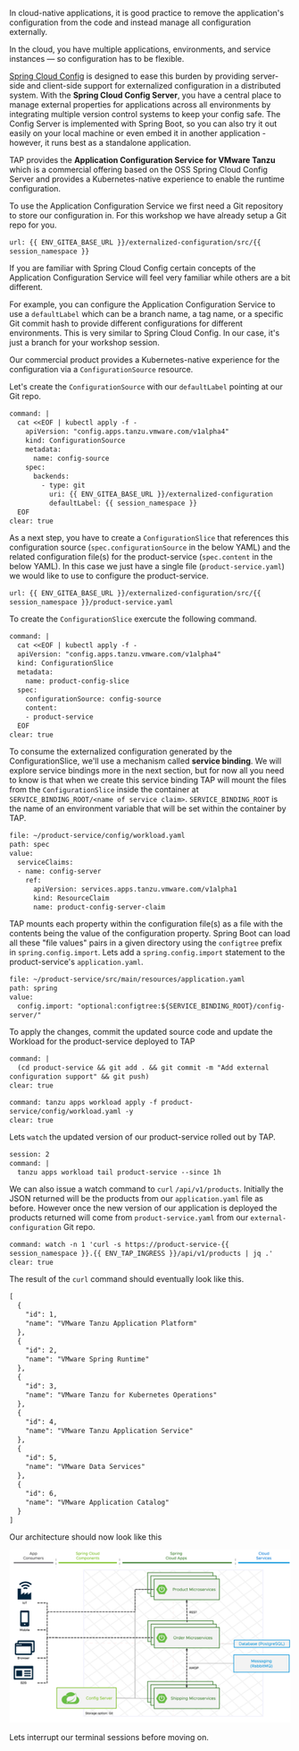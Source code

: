 In cloud-native applications, it is good practice to remove the application's configuration from the code and instead manage all configuration externally.

In the cloud, you have multiple applications, environments, and service instances — so configuration has to be flexible.

[Spring Cloud Config](https://docs.spring.io/spring-cloud-config/docs/current/reference/html/) is designed to ease this burden by providing server-side and client-side support for externalized configuration in a distributed system. 
With the **Spring Cloud Config Server**, you have a central place to manage external properties for applications across all environments by integrating multiple version control systems to keep your config safe.
The Config Server is implemented with Spring Boot, so you can also try it out easily on your local machine or even embed it in another application - however, it runs best as a standalone application.

TAP provides the **Application Configuration Service for VMware Tanzu** which is a commercial offering based on the OSS Spring Cloud Config Server and provides a Kubernetes-native experience to enable the runtime configuration.

To use the Application Configuration Service we first need a Git repository to store our configuration in.  For this workshop we have already setup a Git repo for you.

```dashboard:open-url
url: {{ ENV_GITEA_BASE_URL }}/externalized-configuration/src/{{ session_namespace }}
```

If you are familiar with Spring Cloud Config certain concepts of the Application Configuration Service will feel very familiar while others are a bit different.

For example, you can configure the Application Configuration Service to use a `defaultLabel` which can be a branch name, a tag name, or a specific Git commit hash to provide different configurations for different environments.  This is very similar to Spring Cloud Config.  In our case, it's just a branch for your workshop session.

Our commercial product provides a Kubernetes-native experience for the configuration via a `ConfigurationSource` resource.

Let's create the `ConfigurationSource` with our `defaultLabel` pointing at our Git repo.

```terminal:execute
command: |
  cat <<EOF | kubectl apply -f -
    apiVersion: "config.apps.tanzu.vmware.com/v1alpha4"
    kind: ConfigurationSource
    metadata:
      name: config-source
    spec:
      backends:
        - type: git
          uri: {{ ENV_GITEA_BASE_URL }}/externalized-configuration
          defaultLabel: {{ session_namespace }}
  EOF
clear: true
```

As a next step, you have to create a `ConfigurationSlice` that references this configuration source (`spec.configurationSource` in the below YAML) and the related configuration file(s) for the product-service (`spec.content` in the below YAML).
In this case we just have a single file (`product-service.yaml`) we would like to use to configure the product-service.

```dashboard:open-url
url: {{ ENV_GITEA_BASE_URL }}/externalized-configuration/src/{{ session_namespace }}/product-service.yaml
```

To create the `ConfigurationSlice` exercute the following command.

```terminal:execute
command: |
  cat <<EOF | kubectl apply -f -
  apiVersion: "config.apps.tanzu.vmware.com/v1alpha4"
  kind: ConfigurationSlice
  metadata:
    name: product-config-slice
  spec:
    configurationSource: config-source
    content:
    - product-service
  EOF
clear: true
```

To consume the externalized configuration generated by the ConfigurationSlice, we'll use a mechanism called **service binding**.  We will explore service bindings more in the next section, but for now all you need to know
is that when we create this service binding TAP will mount the files from the `ConfigurationSlice` inside the container at `SERVICE_BINDING_ROOT/<name of service claim>`.  `SERVICE_BINDING_ROOT` is the name of an environment
variable that will be set within the container by TAP.

```editor:insert-value-into-yaml
file: ~/product-service/config/workload.yaml
path: spec
value:
  serviceClaims:
  - name: config-server
    ref:
      apiVersion: services.apps.tanzu.vmware.com/v1alpha1
      kind: ResourceClaim
      name: product-config-server-claim
```

TAP mounts each property within the configuration file(s) as a file with the contents being 
the value of the configuration property.  Spring Boot can load all these "file values" pairs in a given directory using the `configtree` prefix in `spring.config.import`.  Lets add a `spring.config.import` statement to the product-service's
`application.yaml`.

```editor:insert-value-into-yaml
file: ~/product-service/src/main/resources/application.yaml
path: spring
value:
  config.import: "optional:configtree:${SERVICE_BINDING_ROOT}/config-server/"
```

To apply the changes, commit the updated source code and update the Workload for the product-service deployed to TAP
```terminal:execute
command: |
  (cd product-service && git add . && git commit -m "Add external configuration support" && git push)
clear: true
```
```terminal:execute
command: tanzu apps workload apply -f product-service/config/workload.yaml -y
clear: true
```
Lets `watch` the updated version of our product-service rolled out by TAP.

```terminal:execute
session: 2
command: |
  tanzu apps workload tail product-service --since 1h
```

We can also issue a watch command to `curl` `/api/v1/products`.  Initially the JSON returned will be the products from our `application.yaml` file as before.  However once the 
new version of our application is deployed the products returned will come from `product-service.yaml` from our `external-configuration` Git repo.
```terminal:execute
command: watch -n 1 'curl -s https://product-service-{{ session_namespace }}.{{ ENV_TAP_INGRESS }}/api/v1/products | jq .'
clear: true
```

The result of the `curl` command should eventually look like this.

```
[
  {
    "id": 1,
    "name": "VMware Tanzu Application Platform"
  },
  {
    "id": 2,
    "name": "VMware Spring Runtime"
  },
  {
    "id": 3,
    "name": "VMware Tanzu for Kubernetes Operations"
  },
  {
    "id": 4,
    "name": "VMware Tanzu Application Service"
  },
  {
    "id": 5,
    "name": "VMware Data Services"
  },
  {
    "id": 6,
    "name": "VMware Application Catalog"
  }
]
```

Our architecture should now look like this

![Updated architecture with Configuration Service](../images/microservice-architecture-config.png)

Lets interrupt our terminal sessions before moving on.

```terminal:interrupt-all
```
